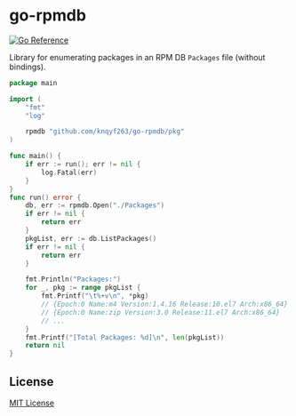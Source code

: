# go-rpmdb
[![Go Reference](https://pkg.go.dev/badge/github.com/knqyf263/go-rpmdb.svg)](https://pkg.go.dev/github.com/knqyf263/go-rpmdb)

Library for enumerating packages in an RPM DB `Packages` file (without bindings).

```go
package main

import (
	"fmt"
	"log"

	rpmdb "github.com/knqyf263/go-rpmdb/pkg"
)

func main() {
	if err := run(); err != nil {
		log.Fatal(err)
	}
}
func run() error {
	db, err := rpmdb.Open("./Packages")
	if err != nil {
		return err
	}
	pkgList, err := db.ListPackages()
	if err != nil {
		return err
	}

	fmt.Println("Packages:")
	for _, pkg := range pkgList {
		fmt.Printf("\t%+v\n", *pkg)
		// {Epoch:0 Name:m4 Version:1.4.16 Release:10.el7 Arch:x86_64}
		// {Epoch:0 Name:zip Version:3.0 Release:11.el7 Arch:x86_64}
		// ...
	}
	fmt.Printf("[Total Packages: %d]\n", len(pkgList))
	return nil
}
```

## License

[MIT License](LICENSE)
